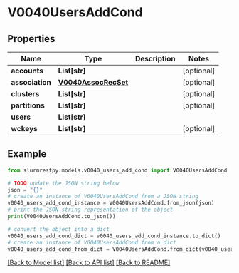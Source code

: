 # V0040UsersAddCond


## Properties

Name | Type | Description | Notes
------------ | ------------- | ------------- | -------------
**accounts** | **List[str]** |  | [optional]
**association** | [**V0040AssocRecSet**](V0040AssocRecSet.md) |  | [optional]
**clusters** | **List[str]** |  | [optional]
**partitions** | **List[str]** |  | [optional]
**users** | **List[str]** |  |
**wckeys** | **List[str]** |  | [optional]

## Example

```python
from slurmrestpy.models.v0040_users_add_cond import V0040UsersAddCond

# TODO update the JSON string below
json = "{}"
# create an instance of V0040UsersAddCond from a JSON string
v0040_users_add_cond_instance = V0040UsersAddCond.from_json(json)
# print the JSON string representation of the object
print(V0040UsersAddCond.to_json())

# convert the object into a dict
v0040_users_add_cond_dict = v0040_users_add_cond_instance.to_dict()
# create an instance of V0040UsersAddCond from a dict
v0040_users_add_cond_from_dict = V0040UsersAddCond.from_dict(v0040_users_add_cond_dict)
```
[[Back to Model list]](../README.md#documentation-for-models) [[Back to API list]](../README.md#documentation-for-api-endpoints) [[Back to README]](../README.md)


